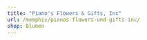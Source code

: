```yaml
---
title: "Piano's Flowers & Gifts, Inc"
url: /memphis/pianos-flowers-und-gifts-inc/
shop: Blumen
---
```

